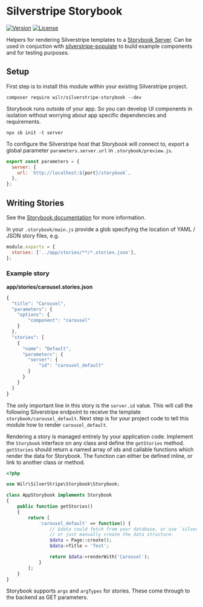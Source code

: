 # Silverstripe Storybook

[![Version](http://img.shields.io/packagist/v/wilr/silverstripe-storybook.svg?style=flat-square)](https://packagist.org/packages/wilr/silverstripe-storybook)
[![License](http://img.shields.io/packagist/l/wilr/silverstripe-storybook.svg?style=flat-square)](LICENSE)

Helpers for rendering Silverstripe templates to a [Storybook
Server](https://github.com/storybookjs/storybook/tree/next/app/server). Can be
used in conjuction with
[silverstripe-populate](https://github.com/silverstripe/silverstripe-populate)
to build example components and for testing purposes.

## Setup

First step is to install this module within your existing Silverstripe project.

```
composer require wilr/silverstripe-storybook --dev
```

Storybook runs outside of your app. So you can develop UI components in
isolation without worrying about app specific dependencies and requirements.

```
npx sb init -t server
```

To configure the Silverstripe host that Storybook will connect to, export a
global parameter `parameters.server.url` in `.storybook/preview.js`.

```js
export const parameters = {
  server: {
    url: `http://localhost:${port}/storybook`,
  },
};
```

## Writing Stories

See the [Storybook
documentation](https://github.com/storybookjs/storybook/tree/next/app/server#server-rendering)
for more information.

In your `.storybook/main.js` provide a glob specifying the location of YAML /
JSON story files, e.g.

```js
module.exports = {
  stories: ['../app/stories/**/*.stories.json'],
};
```

### Example story

**app/stories/carousel.stories.json**
```js
{
  "title": "Carousel",
  "parameters": {
    "options": {
        "component": "carousel"
    }
  },
  "stories": [
    {
      "name": "Default",
      "parameters": {
        "server": {
            "id": "carousel_default"
        }
      }
    }
  ]
}
```

The only important line in this story is the `server.id` value. This will call
the following Silverstripe endpoint to receive the template
`storybook/carousel_default`. Next step is for your project code to tell this
module how to render `carousel_default`.

Rendering a story is managed entirely by your application code. Implement the
`Storybook` interface on any class and define the `getStories` method.
`getStories` should return a named array of ids and callable functions which
render the data for Storybook. The function can either be defined inline, or
link to another class or method.

```php
<?php

use Wilr\SilverStripe\Storybook\Storybook;

class AppStorybook implements Storybook
{
    public function getStories()
    {
        return [
            'carousel_default' => function() {
                // $data could fetch from your database, or use `silverstripe-populate`
                // or just manually create the data structure.
                $data = Page::create();
                $data->Title = 'Test';

                return $data->renderWith('Carousel');
            }
        ];
    }
}
```

Storybook supports `args` and `argTypes` for stories. These come through to the
backend as GET parameters.

